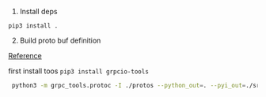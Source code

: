 1. Install deps 

`pip3 install .`

2. Build proto buf definition

[Reference](https://grpc.io/docs/languages/python/basics/)

first install toos `pip3 install grpcio-tools`

```bash
 python3 -m grpc_tools.protoc -I ./protos --python_out=. --pyi_out=./src/grpc --grpc_python_out=./src/grpc ./protos/server.proto
 ```
